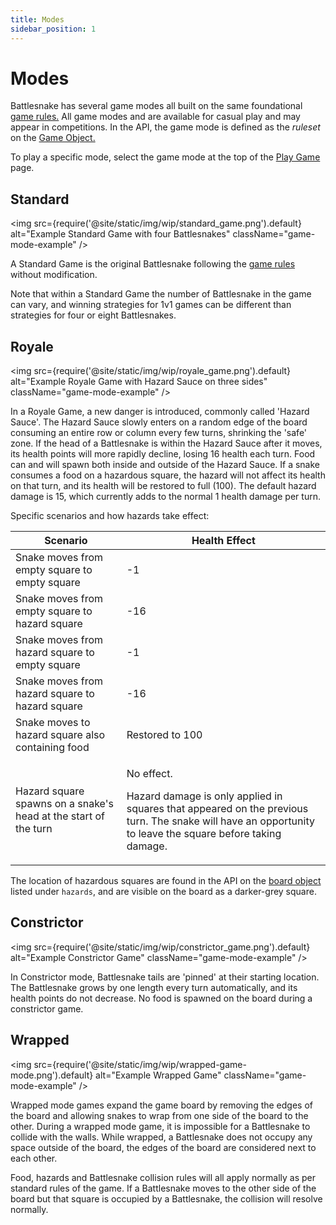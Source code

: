 ```yaml
---
title: Modes
sidebar_position: 1
---
```


# Modes

Battlesnake has several game modes all built on the same foundational [game rules.](guides/playing/rules.md) All game modes and are available for casual play and may appear in competitions. In the API, the game mode is defined as the _ruleset_ on the [Game Object.](api/objects/game.md)

To play a specific mode, select the game mode at the top of the [Play Game](https://play.battlesnake.com/account/games/create) page.

## Standard

<img
  src={require('@site/static/img/wip/standard\_game.png').default}
  alt="Example Standard Game with four Battlesnakes" 
  className="game-mode-example"
/>

A Standard Game is the original Battlesnake following the [game rules](guides/playing/rules.md) without modification.

Note that within a Standard Game the number of Battlesnake in the game can vary, and winning strategies for 1v1 games can be different than strategies for four or eight Battlesnakes.

## Royale

<img
  src={require('@site/static/img/wip/royale_game.png').default}
  alt="Example Royale Game with Hazard Sauce on three sides" 
  className="game-mode-example"
/>


In a Royale Game, a new danger is introduced, commonly called 'Hazard Sauce'. The Hazard Sauce slowly enters on a random edge of the board consuming an entire row or column every few turns, shrinking the 'safe' zone. If the head of a Battlesnake is within the Hazard Sauce after it moves, its health points will more rapidly decline, losing 16 health each turn. Food can and will spawn both inside and outside of the Hazard Sauce. If a snake consumes a food on a hazardous square, the hazard will not affect its health on that turn, and its health will be restored to full (100). The default hazard damage is 15, which currently adds to the normal 1 health damage per turn.

Specific scenarios and how hazards take effect:

| Scenario                                                        | Health Effect                                                                                                                                                                             |
| --------------------------------------------------------------- | ----------------------------------------------------------------------------------------------------------------------------------------------------------------------------------------- |
| Snake moves from empty square to empty square                   | -1                                                                                                                                                                                        |
| Snake moves from empty square to hazard square                  | -16                                                                                                                                                                                       |
| Snake moves from hazard square to empty square                  | -1                                                                                                                                                                                        |
| Snake moves from hazard square to hazard square                 | -16                                                                                                                                                                                       |
| Snake moves to hazard square also containing food               | Restored to 100                                                                                                                                                                           |
| Hazard square spawns on a snake's head at the start of the turn | <p>No effect. </p><p></p><p>Hazard damage is only applied in squares that appeared on the previous turn. The snake will have an opportunity to leave the square before taking damage.</p> |

The location of hazardous squares are found in the API on the [board object](api/objects/board.md) listed under `hazards`, and are visible on the board as a darker-grey square.

## Constrictor

<img
  src={require('@site/static/img/wip/constrictor_game.png').default}
  alt="Example Constrictor Game" 
  className="game-mode-example"
/>


In Constrictor mode, Battlesnake tails are 'pinned' at their starting location. The Battlesnake grows by one length every turn automatically, and its health points do not decrease. No food is spawned on the board during a constrictor game.

## Wrapped

<img
  src={require('@site/static/img/wip/wrapped-game-mode.png').default}
  alt="Example Wrapped Game" 
  className="game-mode-example"
/>

Wrapped mode games expand the game board by removing the edges of the board and allowing snakes to wrap from one side of the board to the other. During a wrapped mode game, it is impossible for a Battlesnake to collide with the walls. While wrapped, a Battlesnake does not occupy any space outside of the board, the edges of the board are considered next to each other.

Food, hazards and Battlesnake collision rules will all apply normally as per standard rules of the game. If a Battlesnake moves to the other side of the board but that square is occupied by a Battlesnake, the collision will resolve normally.

